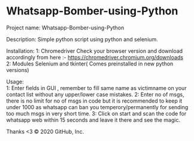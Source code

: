 # Whatsapp-Bomber-using-Python
Project name:
Whatsapp-Bomber-using-Python

Description: 
Simple python script using python and selenium.

Installation:
1: Chromedriver Check your browser version and download accordingly from here :- https://chromedriver.chromium.org/downloads  
2: Modules Selenium and tkinter( Comes preinstalled in new python versions)  

Usage:   
1: Enter fields in GUI , remember to fill same name as victimname on your contact list without any upper/lower case mistakes.
2: Enter no of msgs, there is no limit for no of msgs in code but it is recommended to keep it under 1000 as whatsapp can ban you temperory/permanently for sending too much msgs in very short time.
3: Click on start and scan the code for whatsapp web within 15 seconds and leave it there and see the magic.

Thanks <3
© 2020 GitHub, Inc.
